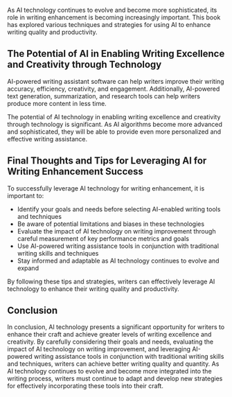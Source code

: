 
As AI technology continues to evolve and become more sophisticated, its role in writing enhancement is becoming increasingly important. This book has explored various techniques and strategies for using AI to enhance writing quality and productivity.

The Potential of AI in Enabling Writing Excellence and Creativity through Technology
------------------------------------------------------------------------------------

AI-powered writing assistant software can help writers improve their writing accuracy, efficiency, creativity, and engagement. Additionally, AI-powered text generation, summarization, and research tools can help writers produce more content in less time.

The potential of AI technology in enabling writing excellence and creativity through technology is significant. As AI algorithms become more advanced and sophisticated, they will be able to provide even more personalized and effective writing assistance.

Final Thoughts and Tips for Leveraging AI for Writing Enhancement Success
-------------------------------------------------------------------------

To successfully leverage AI technology for writing enhancement, it is important to:

* Identify your goals and needs before selecting AI-enabled writing tools and techniques
* Be aware of potential limitations and biases in these technologies
* Evaluate the impact of AI technology on writing improvement through careful measurement of key performance metrics and goals
* Use AI-powered writing assistance tools in conjunction with traditional writing skills and techniques
* Stay informed and adaptable as AI technology continues to evolve and expand

By following these tips and strategies, writers can effectively leverage AI technology to enhance their writing quality and productivity.

Conclusion
----------

In conclusion, AI technology presents a significant opportunity for writers to enhance their craft and achieve greater levels of writing excellence and creativity. By carefully considering their goals and needs, evaluating the impact of AI technology on writing improvement, and leveraging AI-powered writing assistance tools in conjunction with traditional writing skills and techniques, writers can achieve better writing quality and quantity. As AI technology continues to evolve and become more integrated into the writing process, writers must continue to adapt and develop new strategies for effectively incorporating these tools into their craft.
